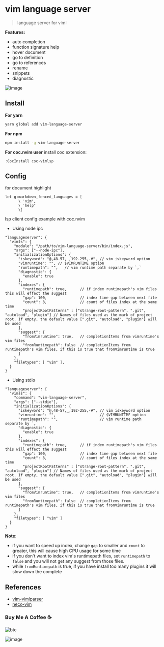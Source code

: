 # vim language server

> language server for viml

**Features:**

- auto completion
- function signature help
- hover document
- go to definition
- go to references
- rename
- snippets
- diagnostic

![image](https://user-images.githubusercontent.com/5492542/57384333-019b9880-71e3-11e9-9ee8-7e731944777b.png)

## Install

**For yarn**

``` sh
yarn global add vim-language-server
```

**For npm**

```sh
npm install -g vim-language-server
```

**For coc.nvim user** install coc extension:

``` vim
:CocInstall coc-vimlsp
```

## Config

for document highlight

``` vim
let g:markdown_fenced_languages = [
      \ 'vim',
      \ 'help'
      \]
```

lsp client config example with coc.nvim

- Using node ipc

``` jsonc
"languageserver": {
  "vimls": {
    "module": "/path/to/vim-language-server/bin/index.js",
    "args": ["--node-ipc"],
    "initializationOptions": {
      "iskeyword": "@,48-57,_,192-255,-#", // vim iskeyword option
      "vimruntime": "", // $VIMRUNTIME option
      "runtimepath": "",   // vim runtime path separate by `,`
      "diagnostic": {
        "enable": true
      },
      "indexes": {
        "runtimepath": true,      // if index runtimepath's vim files this will effect the suggest
        "gap": 100,               // index time gap between next file
        "count": 3,               // count of files index at the same time
        "projectRootPatterns" : ["strange-root-pattern", ".git", "autoload", "plugin"] // Names of files used as the mark of project root. If empty, the default value [".git", "autoload", "plugin"] will be used
      },
      "suggest": {
        "fromVimruntime": true,   // completionItems from vimruntime's vim files
        "fromRuntimepath": false  // completionItems from runtimepath's vim files, if this is true that fromVimruntime is true
      }
    },
    "filetypes": [ "vim" ],
  }
}
```

- Using stdio

``` jsonc
"languageserver": {
  "vimls": {
    "command": "vim-language-server",
    "args": ["--stdio"],
    "initializationOptions": {
      "iskeyword": "@,48-57,_,192-255,-#", // vim iskeyword option
      "vimruntime": "",                    // $VIMRUNTIME option
      "runtimepath": "",                   // vim runtime path separate by `,`
      "diagnostic": {
        "enable": true
      },
      "indexes": {
        "runtimepath": true,      // if index runtimepath's vim files this will effect the suggest
        "gap": 100,               // index time gap between next file
        "count": 3,               // count of files index at the same time
        "projectRootPatterns" : ["strange-root-pattern", ".git", "autoload", "plugin"] // Names of files used as the mark of project root. If empty, the default value [".git", "autoload", "plugin"] will be used
      },
      "suggest": {
        "fromVimruntime": true,   // completionItems from vimruntime's vim files
        "fromRuntimepath": false  // completionItems from runtimepath's vim files, if this is true that fromVimruntime is true
      }
    },
    "filetypes": [ "vim" ]
  }
}
```

**Note**:

- if you want to speed up index, change `gap` to smaller and `count` to greater, this will cause high CPU usage for some time
- if you don't want to index vim's runtimepath files, set `runtimepath` to `false` and you will not get any suggest from those files.
- while `fromRuntimepath` is true, if you have install too many plugins it will slow down the complete

## References

- [vim-vimlparser](https://github.com/vim-jp/vim-vimlparser)
- [neco-vim](https://github.com/Shougo/neco-vim)

### Buy Me A Coffee ☕️

![btc](https://img.shields.io/keybase/btc/iamcco.svg?style=popout-square)

![image](https://user-images.githubusercontent.com/5492542/42771079-962216b0-8958-11e8-81c0-520363ce1059.png)
